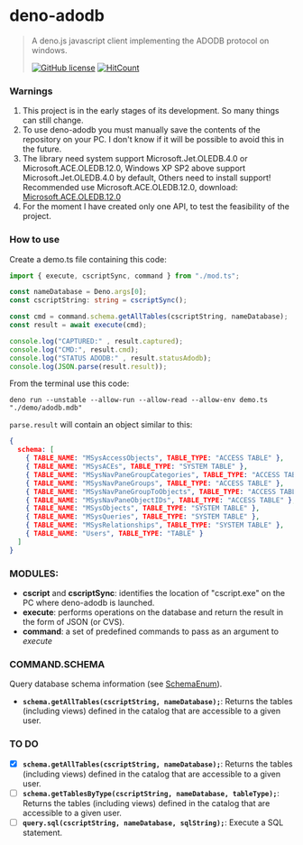 # deno-adodb

> A deno.js javascript client implementing the ADODB protocol on windows.
>
> [![GitHub license](https://img.shields.io/github/license/el3um4s/deno-adodb.svg)](https://github.com/el3um4s/deno-adodb/blob/master/LICENSE)
> [![HitCount](http://hits.dwyl.com/el3um4s/deno-adodb.svg)](http://hits.dwyl.com/el3um4s/deno-adodb)

### Warnings

1. This project is in the early stages of its development. So many things can still change.
2. To use deno-adodb you must manually save the contents of the repository on your PC. I don't know if it will be possible to avoid this in the future.
3. The library need system support Microsoft.Jet.OLEDB.4.0 or Microsoft.ACE.OLEDB.12.0, Windows XP SP2 above support Microsoft.Jet.OLEDB.4.0 by default, Others need to install support! Recommended use Microsoft.ACE.OLEDB.12.0, download: [Microsoft.ACE.OLEDB.12.0](https://www.microsoft.com/en-us/download/details.aspx?id=13255)
4. For the moment I have created only one API, to test the feasibility of the project.

### How to use

Create a demo.ts file containing this code:

```typescript
import { execute, cscriptSync, command } from "./mod.ts";

const nameDatabase = Deno.args[0];
const cscriptString: string = cscriptSync();

const cmd = command.schema.getAllTables(cscriptString, nameDatabase);
const result = await execute(cmd);

console.log("CAPTURED:" , result.captured);
console.log("CMD:", result.cmd);
console.log("STATUS ADODB:" , result.statusAdodb);
console.log(JSON.parse(result.result));
```

From the terminal use this code:

```shell
deno run --unstable --allow-run --allow-read --allow-env demo.ts "./demo/adodb.mdb"
```

`parse.result` will contain an object similar to this:

```json
{
  schema: [
    { TABLE_NAME: "MSysAccessObjects", TABLE_TYPE: "ACCESS TABLE" },
    { TABLE_NAME: "MSysACEs", TABLE_TYPE: "SYSTEM TABLE" },
    { TABLE_NAME: "MSysNavPaneGroupCategories", TABLE_TYPE: "ACCESS TABLE" },
    { TABLE_NAME: "MSysNavPaneGroups", TABLE_TYPE: "ACCESS TABLE" },
    { TABLE_NAME: "MSysNavPaneGroupToObjects", TABLE_TYPE: "ACCESS TABLE" },
    { TABLE_NAME: "MSysNavPaneObjectIDs", TABLE_TYPE: "ACCESS TABLE" },
    { TABLE_NAME: "MSysObjects", TABLE_TYPE: "SYSTEM TABLE" },
    { TABLE_NAME: "MSysQueries", TABLE_TYPE: "SYSTEM TABLE" },
    { TABLE_NAME: "MSysRelationships", TABLE_TYPE: "SYSTEM TABLE" },
    { TABLE_NAME: "Users", TABLE_TYPE: "TABLE" }
  ]
}
```

### MODULES:

* **cscript** and **cscriptSync**: identifies the location of "cscript.exe" on the PC where deno-adodb is launched.
* **execute**: performs operations on the database and return the result in the form of JSON (or CVS).
* **command**: a set of predefined commands to pass as an argument to _execute_

### COMMAND.SCHEMA

Query database schema information (see [SchemaEnum](https://docs.microsoft.com/en-us/sql/ado/reference/ado-api/schemaenum?redirectedfrom=MSDN&view=sql-server-ver15)).

* **`schema.getAllTables(cscriptString, nameDatabase);`**: Returns the tables (including views) defined in the catalog that are accessible to a given user.

### TO DO

- [x] **`schema.getAllTables(cscriptString, nameDatabase);`**: Returns the tables (including views) defined in the catalog that are accessible to a given user.
- [ ] **`schema.getTablesByType(cscriptString, nameDatabase, tableType);`**: Returns the tables (including views) defined in the catalog that are accessible to a given user.
- [ ] **`query.sql(cscriptString, nameDatabase, sqlString);`**: Execute a SQL statement.
